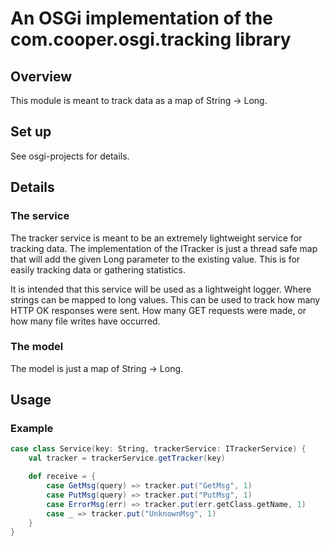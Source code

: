 # An OSGi implementation of the com.cooper.osgi.tracking library

## Overview

This module is meant to track data as a map of String -> Long. 

## Set up

See osgi-projects for details.

## Details

### The service

The tracker service is meant to be an extremely lightweight service for tracking data.
The implementation of the ITracker is just a thread safe map that will add the given Long parameter to the existing value. This is for easily tracking data or gathering statistics. 

It is intended that this service will be used as a lightweight logger. Where strings can be mapped to long values. This can be used to track how many HTTP OK responses were sent. How many GET requests were made, or how many file writes have occurred. 

### The model

The model is just a map of String -> Long.

## Usage

### Example
```scala
case class Service(key: String, trackerService: ITrackerService) {
	val tracker = trackerService.getTracker(key)

	def receive = {
		case GetMsg(query) => tracker.put("GetMsg", 1)
		case PutMsg(query) => tracker.put("PutMsg", 1)
		case ErrorMsg(err) => tracker.put(err.getClass.getName, 1)
		case _ => tracker.put("UnknownMsg", 1)
	}
}
```
